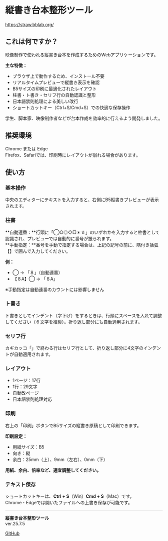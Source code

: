 # 縦書き台本整形ツール
https://straw.bblab.org/

## これは何ですか？
映像制作で使われる縦書き台本を作成するためのWebアプリケーションです。

**主な特徴：**
- ブラウザ上で動作するため、インストール不要
- リアルタイムプレビューで縦書き表示を確認
- B5サイズの印刷に最適化されたレイアウト
- 柱書・ト書き・セリフ行の自動認識と整形
- 日本語禁則処理による美しい改行
- ショートカットキー（Ctrl+S/Cmd+S）での快適な保存操作

学生、脚本家、映像制作者などが台本作成を効率的に行えるよう開発しました。

## 推奨環境
Chrome または Edge  
Firefox、Safariでは、印刷時にレイアウトが崩れる場合があります。

## 使い方

### 基本操作
中央のエディターにテキストを入力すると、右側にB5縦書きプレビューが表示されます。

### 柱書
**自動連番：**行頭に「◯○◎◇□＊☆」のいずれかを入力すると柱書として認識され、プレビューでは自動的に番号が振られます。  
**手動指定：**番号を手動で指定する場合は、上記の記号の前に、隅付き括弧【】で囲んで入力してください。

**例：**
- ◯ → 「８」（自動連番）
- 【８A】◯ → 「８A」

※手動指定は自動連番のカウントには影響しません

### ト書き
ト書きとしてインデント（字下げ）をするときは、行頭にスペースを入れて調整してください（６文字を推奨）。折り返し部分にも自動適用されます。

### セリフ行
カギカッコ「」で終わる行はセリフ行として、折り返し部分に4文字のインデントが自動適用されます。

### レイアウト
- 1ページ：17行
- 1行：29文字
- 自動改ページ
- 日本語禁則処理対応

### 印刷
右上の「印刷」ボタンでB5サイズの縦書き原稿として印刷できます。

**印刷設定：**
- 用紙サイズ：B5
- 向き：縦
- 余白：25mm（上）、9mm（左右）、0mm（下）

**用紙、余白、倍率など、適宜調整してください。**

### テキスト保存
ショートカットキーは、**Ctrl + S**（Win）**Cmd + S**（Mac）です。  
Chrome・Edgeでは開いたファイルへの上書き保存が可能です。

---

**縦書き台本整形ツール**  
ver.25.7.5

[GitHub](https://github.com/kzbb/straw)
